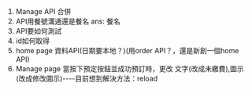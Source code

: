 1. Manage API 合併
2. API用餐號溝通還是餐名 ans: 餐名
3. API要如何測試
4. id如何取得
5. home page 資料API(日期要本地？)(用order API？，還是新創一個home API)
6. Manage page 當按下預定按鈕並成功預訂時，更改 文字(改成未繳費),圖示(改成修改圖示)----目前想到解決方法：reload
